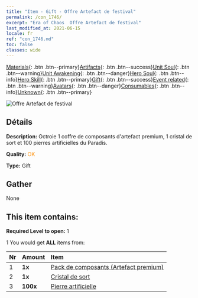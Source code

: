 ```yaml
---
title: "Item - Gift - Offre Artefact de festival"
permalink: /con_1746/
excerpt: "Era of Chaos  Offre Artefact de festival"
last_modified_at: 2021-06-15
locale: fr
ref: "con_1746.md"
toc: false
classes: wide
---
```

 [Materials](/ItemsFR/){: .btn .btn--primary}[Artifacts](/ItemsFR/Artifacts/){: .btn .btn--success}[Unit Soul](/ItemsFR/UnitSoul/){: .btn .btn--warning}[Unit Awakening](/ItemsFR/UnitAwakening/){: .btn .btn--danger}[Hero Soul](/ItemsFR/HeroSoul/){: .btn .btn--info}[Hero Skill](/ItemsFR/HeroSkill/){: .btn .btn--primary}[Gift](/ItemsFR/Gift/){: .btn .btn--success}[Event related](/ItemsFR/Events/){: .btn .btn--warning}[Avatars](/ItemsFR/Avatars/){: .btn .btn--danger}[Consumables](/ItemsFR/Consumables/){: .btn .btn--info}[Unknown](/ItemsFR/Unknown/){: .btn .btn--primary}

 ![Offre Artefact de festival](/images/t/i_907102.png)

## Détails
 **Description:** Octroie 1 coffre de composants d'artefact premium, 1 cristal de sort et 100 pierres artificielles du Paradis.

 **Quality:** <span style="color: #FF8C00">OK</span>

 **Type:** Gift

## Gather

  None

## This item contains:

 **Required Level to open:** 1

 1 You would get **ALL** items  from:

  | Nr | Amount |     Item    |
  |:---|:-------|:------------|
  | 1 |  **1x** | [Pack de composants (Artefact premium)](/ItemsFR/con_1433/) |  | 
  | 2 |  **1x** | [Cristal de sort](/ItemsFR/art_189/) |  | 
  | 3 |  **100x** | [Pierre artificielle](/ItemsFR/art_188/) |  | 
